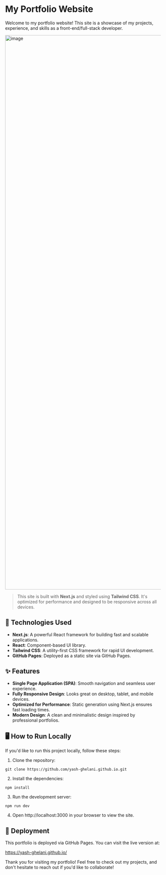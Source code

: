 # My Portfolio Website

Welcome to my portfolio website! This site is a showcase of my projects, experience, and skills as a front-end/full-stack developer.

<img width="1787" alt="image" src="https://github.com/user-attachments/assets/30dcd131-8156-4015-88ab-77185cf030e8">

> This site is built with **Next.js** and styled using **Tailwind CSS**. It's optimized for performance and designed to be responsive across all devices.

## 🚀 Technologies Used

- **Next.js**: A powerful React framework for building fast and scalable applications.
- **React**: Component-based UI library.
- **Tailwind CSS**: A utility-first CSS framework for rapid UI development.
- **GitHub Pages**: Deployed as a static site via GitHub Pages.

## ✨ Features

- **Single Page Application (SPA)**: Smooth navigation and seamless user experience.
- **Fully Responsive Design**: Looks great on desktop, tablet, and mobile devices.
- **Optimized for Performance**: Static generation using Next.js ensures fast loading times.
- **Modern Design**: A clean and minimalistic design inspired by professional portfolios.

## 🖥️ How to Run Locally

If you'd like to run this project locally, follow these steps:

1. Clone the repository:
```
git clone https://github.com/yash-ghelani.github.io.git
```
2. Install the dependencies:
```
npm install
```
3. Run the development server:
```
npm run dev
```
4. Open http://localhost:3000 in your browser to view the site.

## 🚢 Deployment
This portfolio is deployed via GitHub Pages. You can visit the live version at:

https://yash-ghelani.github.io/

Thank you for visiting my portfolio! Feel free to check out my projects, and don't hesitate to reach out if you'd like to collaborate!

